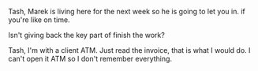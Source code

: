 Tash, Marek is living here for the next week so he is going to let you in. if you're like on time.

Isn't giving back the key part of finish the work?

Tash, I'm with a client ATM. Just read the invoice, that is what I would do. I can't open it ATM so I don't remember everything.
